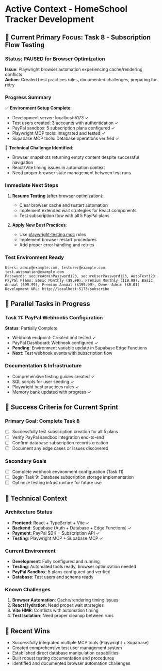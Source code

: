 # Active Context - HomeSchool Tracker Development

## 🎯 Current Primary Focus: Task 8 - Subscription Flow Testing

### Status: PAUSED for Browser Optimization
**Issue**: Playwright browser automation experiencing cache/rendering conflicts  
**Action**: Created best practices rules, documented challenges, preparing for retry

### Progress Summary
✅ **Environment Setup Complete**:
- Development server: localhost:5173 ✓
- Test users created: 3 accounts with authentication ✓
- PayPal sandbox: 5 subscription plans configured ✓
- Playwright MCP tools: Integrated and tested ✓
- Supabase MCP tools: Database operations verified ✓

🔧 **Technical Challenge Identified**:
- Browser snapshots returning empty content despite successful navigation
- React/Vite timing issues in automation context
- Need proper browser state management between test runs

### Immediate Next Steps
1. **Resume Testing** (after browser optimization):
   - Clear browser cache and restart automation
   - Implement extended wait strategies for React components
   - Test subscription flow with all 5 PayPal plans

2. **Apply New Best Practices**:
   - Use [playwright-testing.mdc](mdc:.cursor/rules/playwright-testing.mdc) rules
   - Implement browser restart procedures
   - Add proper error handling and retries

### Test Environment Ready
```
Users: admin@example.com, testuser@example.com, test.automation@example.com
Passwords: secureAdminPassword123, secureUserPassword123, AutoTest123!
PayPal Plans: Basic Monthly ($9.99), Premium Monthly ($19.99), Basic Annual ($99.99), Premium Annual ($199.99), Owner Admin ($0.01)
Development URL: http://localhost:5173/subscribe
```

## 🔄 Parallel Tasks in Progress

### Task 11: PayPal Webhooks Configuration
**Status**: Partially Complete
- Webhook endpoint: Created and tested ✓
- PayPal Dashboard: Webhook configured ✓  
- **Pending**: Environment variable update in Supabase Edge Functions
- **Next**: Test webhook events with subscription flow

### Documentation & Infrastructure
- Comprehensive testing guides created ✓
- SQL scripts for user seeding ✓
- Playwright best practices rules ✓
- Memory bank updated with progress ✓

## 🎯 Success Criteria for Current Sprint

### Primary Goal: Complete Task 8
- [ ] Successfully test subscription creation for all 5 plans
- [ ] Verify PayPal sandbox integration end-to-end
- [ ] Confirm database subscription records creation
- [ ] Document any edge cases or issues discovered

### Secondary Goals
- [ ] Complete webhook environment configuration (Task 11)
- [ ] Begin Task 9: Database subscription storage implementation
- [ ] Optimize testing infrastructure for future use

## 🔧 Technical Context

### Architecture Status
- **Frontend**: React + TypeScript + Vite ✓
- **Backend**: Supabase (Auth + Database + Edge Functions) ✓  
- **Payment**: PayPal SDK + Subscription API ✓
- **Testing**: Playwright MCP + Supabase MCP ✓

### Current Environment
- **Development**: Fully configured and running
- **Testing**: Automated tools ready, browser optimization needed
- **PayPal Sandbox**: 5 plans configured and verified
- **Database**: Test users and schema ready

### Known Challenges
1. **Browser Automation**: Cache/rendering timing issues
2. **React Hydration**: Need proper wait strategies
3. **Vite HMR**: Conflicts with automation timing
4. **Test Isolation**: Need proper cleanup between runs

## 🎉 Recent Wins
- Successfully integrated multiple MCP tools (Playwright + Supabase)
- Created comprehensive test user management system
- Established direct database manipulation capabilities  
- Built robust testing documentation and procedures
- Identified and documented browser automation challenges
